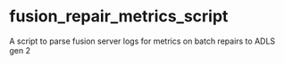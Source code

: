 # fusion_repair_metrics_script
A script to parse fusion server logs for metrics on batch repairs to ADLS gen 2
